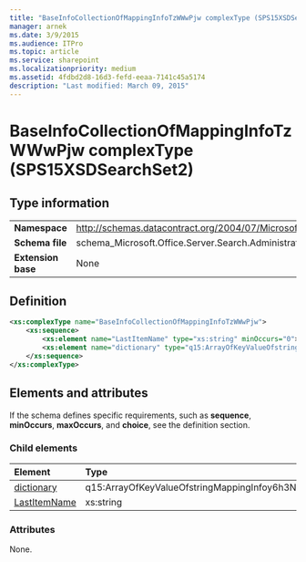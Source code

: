 ```yaml
---
title: "BaseInfoCollectionOfMappingInfoTzWWwPjw complexType (SPS15XSDSearchSet2)"
manager: arnek
ms.date: 3/9/2015
ms.audience: ITPro
ms.topic: article
ms.service: sharepoint
ms.localizationpriority: medium
ms.assetid: 4fdbd2d8-16d3-fefd-eeaa-7141c45a5174
description: "Last modified: March 09, 2015"
---
```


# BaseInfoCollectionOfMappingInfoTzWWwPjw complexType (SPS15XSDSearchSet2)

 
  
## Type information

|||
|:-----|:-----|
|**Namespace** <br/> |http://schemas.datacontract.org/2004/07/Microsoft.Office.Server.Search.Administration  <br/> |
|**Schema file** <br/> |schema_Microsoft.Office.Server.Search.Administration.xsd  <br/> |
|**Extension base** <br/> |None  <br/> |
   
## Definition

```XML
<xs:complexType name="BaseInfoCollectionOfMappingInfoTzWWwPjw">
    <xs:sequence>
        <xs:element name="LastItemName" type="xs:string" minOccurs="0"></xs:element>
        <xs:element name="dictionary" type="q15:ArrayOfKeyValueOfstringMappingInfoy6h3NzC8" minOccurs="0"></xs:element>
    </xs:sequence>
</xs:complexType>

```

## Elements and attributes

If the schema defines specific requirements, such as **sequence**, **minOccurs**, **maxOccurs**, and **choice**, see the definition section. 
  
### Child elements

|**Element**|**Type**|**Description**|
|:-----|:-----|:-----|
|[dictionary](dictionary-element-baseinfocollectionofmappinginfotzwwwpjw-complextypesps15xsdse.md) <br/> |q15:ArrayOfKeyValueOfstringMappingInfoy6h3NzC8  <br/> ||
|[LastItemName](lastitemname-element-baseinfocollectionofmappinginfotzwwwpjw-complextypesps15xsd.md) <br/> |xs:string  <br/> ||
   
### Attributes

None.
  


